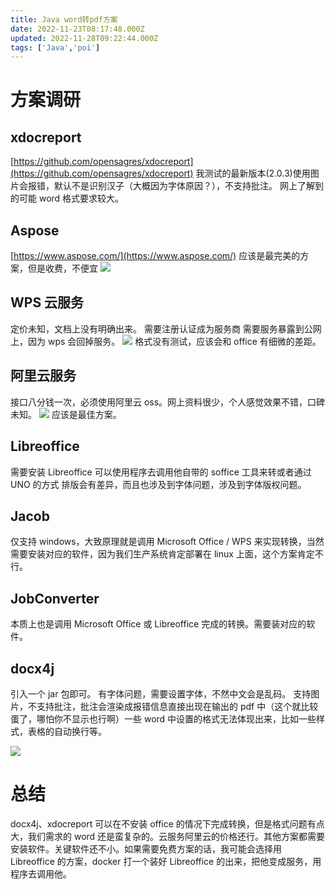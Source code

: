 ```yaml
---
title: Java word转pdf方案
date: 2022-11-23T08:17:48.000Z
updated: 2022-11-28T09:22:44.000Z
tags: ['Java','poi']
---
```

  
# 方案调研

## xdocreport

[https://github.com/opensagres/xdocreport](https://github.com/opensagres/xdocreport)
我测试的最新版本(2.0.3 )使用图片会报错，默认不是识别汉子（大概因为字体原因？），不支持批注。
网上了解到的可能 word 格式要求较大。

## Aspose

[https://www.aspose.com/](https://www.aspose.com/)
应该是最完美的方案，但是收费，不便宜
![](images/1669194121506-cf95425d-ebfc-463e-b6b6-09b50c900d2f.png)

## WPS 云服务

定价未知，文档上没有明确出来。
需要注册认证成为服务商
需要服务暴露到公网上，因为 wps 会回掉服务。
![](images/1669261180257-216a1bea-f829-497a-90cd-e43f191a6de3.png)
格式没有测试，应该会和 office 有细微的差距。

## 阿里云服务

接口八分钱一次，必须使用阿里云 oss。网上资料很少，个人感觉效果不错，口碑未知。
![](images/1669262327034-9513b07a-166b-41e3-9af9-1fea6f8f8fac.png)
应该是最佳方案。

##

## Libreoffice

需要安装 Libreoffice
可以使用程序去调用他自带的 soffice 工具来转或者通过 UNO 的方式
排版会有差异，而且也涉及到字体问题，涉及到字体版权问题。

## Jacob

仅支持 windows，大致原理就是调用 Microsoft Office / WPS 来实现转换，当然需要安装对应的软件，因为我们生产系统肯定部署在 linux 上面，这个方案肯定不行。

## JobConverter

本质上也是调用 Microsoft Office 或 Libreoffice 完成的转换。需要装对应的软件。

## docx4j 

引入一个 jar 包即可。
有字体问题，需要设置字体，不然中文会是乱码。
支持图片，不支持批注，批注会渲染成报错信息直接出现在输出的 pdf 中（这个就比较蛋了，哪怕你不显示也行啊）一些 word 中设置的格式无法体现出来，比如一些样式，表格的自动换行等。

![](images/1669196381100-0676c37a-98f7-4cb0-b4af-5ce496ee2a6a.png)

# 总结

docx4j、xdocreport 可以在不安装 office 的情况下完成转换，但是格式问题有点大，我们需求的 word 还是蛮复杂的。云服务阿里云的价格还行。其他方案都需要安装软件。关键软件还不小。如果需要免费方案的话，我可能会选择用 Libreoffice 的方案，docker 打一个装好 Libreoffice 的出来，把他变成服务，用程序去调用他。